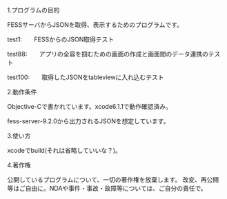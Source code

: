 1.プログラムの目的

FESSサーバからJSONを取得、表示するためのプログラムです。

test1:　　FESSからのJSON取得テスト

test88:　　アプリの全容を掴むための画面の作成と画面間のデータ連携のテスト

test100:　　取得したJSONをtableviewに入れ込むテスト

2.動作条件

Objective-Cで書かれています。xcode6.1.1で動作確認済み。

fess-server-9.2.0から出力されるJSONを想定しています。

3.使い方

xcodeでbuild(それは省略していいな？)。

4.著作権

公開しているプログラムについて、一切の著作権を放棄します。 改変、再公開等はご自由に。NDAや事件・事故・故障等については、ご自分の責任で。
